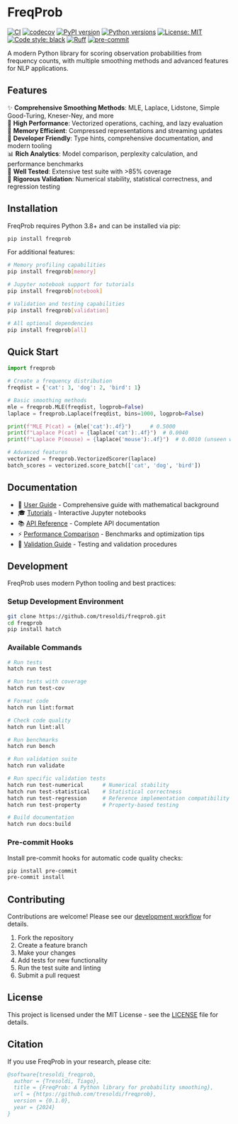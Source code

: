 # FreqProb

[![CI](https://github.com/tresoldi/freqprob/actions/workflows/ci.yml/badge.svg)](https://github.com/tresoldi/freqprob/actions/workflows/ci.yml)
[![codecov](https://codecov.io/gh/tresoldi/freqprob/branch/main/graph/badge.svg?token=YOUR_TOKEN_HERE)](https://codecov.io/gh/tresoldi/freqprob)
[![PyPI version](https://badge.fury.io/py/freqprob.svg)](https://badge.fury.io/py/freqprob)
[![Python versions](https://img.shields.io/pypi/pyversions/freqprob.svg)](https://pypi.org/project/freqprob/)
[![License: MIT](https://img.shields.io/badge/License-MIT-yellow.svg)](https://opensource.org/licenses/MIT)
[![Code style: black](https://img.shields.io/badge/code%20style-black-000000.svg)](https://github.com/psf/black)
[![Ruff](https://img.shields.io/endpoint?url=https://raw.githubusercontent.com/astral-sh/ruff/main/assets/badge/v2.json)](https://github.com/astral-sh/ruff)
[![pre-commit](https://img.shields.io/badge/pre--commit-enabled-brightgreen?logo=pre-commit&logoColor=white)](https://github.com/pre-commit/pre-commit)

A modern Python library for scoring observation probabilities from frequency counts, with multiple smoothing methods and advanced features for NLP applications.

## Features

✨ **Comprehensive Smoothing Methods**: MLE, Laplace, Lidstone, Simple Good-Turing, Kneser-Ney, and more  
🚀 **High Performance**: Vectorized operations, caching, and lazy evaluation  
💾 **Memory Efficient**: Compressed representations and streaming updates  
🔧 **Developer Friendly**: Type hints, comprehensive documentation, and modern tooling  
📊 **Rich Analytics**: Model comparison, perplexity calculation, and performance benchmarks  
🧪 **Well Tested**: Extensive test suite with >85% coverage  
🔬 **Rigorous Validation**: Numerical stability, statistical correctness, and regression testing

## Installation

FreqProb requires Python 3.8+ and can be installed via pip:

```bash
pip install freqprob
```

For additional features:

```bash
# Memory profiling capabilities
pip install freqprob[memory]

# Jupyter notebook support for tutorials
pip install freqprob[notebook]

# Validation and testing capabilities
pip install freqprob[validation]

# All optional dependencies
pip install freqprob[all]
```

## Quick Start

```python
import freqprob

# Create a frequency distribution
freqdist = {'cat': 3, 'dog': 2, 'bird': 1}

# Basic smoothing methods
mle = freqprob.MLE(freqdist, logprob=False)
laplace = freqprob.Laplace(freqdist, bins=1000, logprob=False)

print(f"MLE P(cat) = {mle('cat'):.4f}")      # 0.5000
print(f"Laplace P(cat) = {laplace('cat'):.4f}")  # 0.0040
print(f"Laplace P(mouse) = {laplace('mouse'):.4f}")  # 0.0010 (unseen word)

# Advanced features
vectorized = freqprob.VectorizedScorer(laplace)
batch_scores = vectorized.score_batch(['cat', 'dog', 'bird'])
```

## Documentation

- 📖 [User Guide](docs/user_guide.md) - Comprehensive guide with mathematical background
- 🎓 [Tutorials](docs/) - Interactive Jupyter notebooks
- 📚 [API Reference](docs/api_reference.md) - Complete API documentation
- ⚡ [Performance Comparison](docs/performance_comparison.md) - Benchmarks and optimization tips
- 🔬 [Validation Guide](docs/validation_guide.md) - Testing and validation procedures

## Development

FreqProb uses modern Python tooling and best practices:

### Setup Development Environment

```bash
git clone https://github.com/tresoldi/freqprob.git
cd freqprob
pip install hatch
```

### Available Commands

```bash
# Run tests
hatch run test

# Run tests with coverage
hatch run test-cov

# Format code
hatch run lint:format

# Check code quality
hatch run lint:all

# Run benchmarks
hatch run bench

# Run validation suite
hatch run validate

# Run specific validation tests
hatch run test-numerical      # Numerical stability
hatch run test-statistical    # Statistical correctness
hatch run test-regression     # Reference implementation compatibility
hatch run test-property       # Property-based testing

# Build documentation
hatch run docs:build
```

### Pre-commit Hooks

Install pre-commit hooks for automatic code quality checks:

```bash
pip install pre-commit
pre-commit install
```

## Contributing

Contributions are welcome! Please see our [development workflow](docs/development.md) for details.

1. Fork the repository
2. Create a feature branch
3. Make your changes
4. Add tests for new functionality
5. Run the test suite and linting
6. Submit a pull request

## License

This project is licensed under the MIT License - see the [LICENSE](LICENSE) file for details.

## Citation

If you use FreqProb in your research, please cite:

```bibtex
@software{tresoldi_freqprob,
  author = {Tresoldi, Tiago},
  title = {FreqProb: A Python library for probability smoothing},
  url = {https://github.com/tresoldi/freqprob},
  version = {0.1.0},
  year = {2024}
}
```